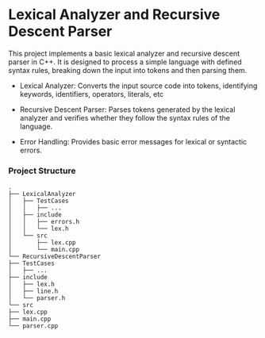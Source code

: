 # Lexical Analyzer and Recursive Descent Parser

This project implements a basic lexical analyzer and recursive descent parser in C++. It is designed to process a simple language with defined syntax rules, breaking down the input into tokens and then parsing them.

- Lexical Analyzer: Converts the input source code into tokens, identifying keywords, identifiers, operators, literals, etc

- Recursive Descent Parser: Parses tokens generated by the lexical analyzer and verifies whether they follow the syntax rules of the language.

- Error Handling: Provides basic error messages for lexical or syntactic errors.


### Project Structure

```
.
├── LexicalAnalyzer
│   ├── TestCases       
│   │   ├── ...
│   ├── include
│   │   ├── errors.h        
│   │   └── lex.h           
│   └── src
│       ├── lex.cpp
│       └── main.cpp
└── RecursiveDescentParser
├── TestCases
│   ├── ...
├── include
│   ├── lex.h
│   ├── line.h
│   └── parser.h
└── src
├── lex.cpp
├── main.cpp
└── parser.cpp

```